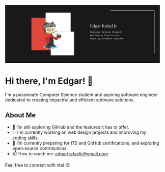 <picture>
  <source media="(prefers-color-scheme: dark)" srcset="coverphotolight.png" >
  <source media="(prefers-color-scheme: light)" srcset="coverphoto.png">
  <img alt="cover photo" src="coverphoto.png">
</picture>

# Hi there, I'm Edgar! 👋

I'm a passionate Computer Science student and aspiring software engineer dedicated to creating impactful and efficient software solutions.

## About Me
- 🔭 I’m still exploring GitHub and the features it has to offer.
- ✨ I'm currently working on web design projects and improving my coding skills.
- 🌱 I’m currently preparing for ITS and GitHub certifications, and exploring open-source contributions.
- 📫 How to reach me: [edgartrafaeljr@gmail.com](mailto:edgartrafaeljr@gmail.com)

Feel free to connect with me! 😊



<!---
usergaia/usergaia is a ✨ special ✨ repository because its `README.md` (this file) appears on your GitHub profile.
You can click the Preview link to take a look at your changes.
--->
